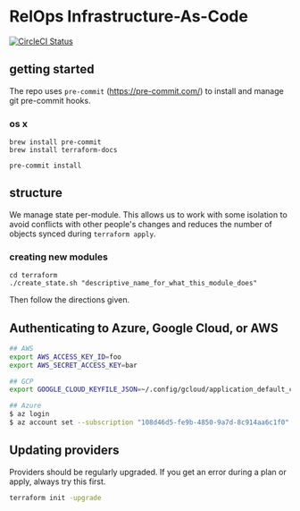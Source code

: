 # RelOps Infrastructure-As-Code
[![CircleCI Status](https://circleci.com/gh/mozilla-platform-ops/relops_infra_as_code.svg?style=svg)](https://app.circleci.com/pipelines/github/mozilla-platform-ops/relops_infra_as_code)

## getting started

The repo uses `pre-commit` (https://pre-commit.com/) to install and manage git
pre-commit hooks.

<!-- BEGINNING OF PRE-COMMIT-TERRAFORM DOCS HOOK -->

<!-- END OF PRE-COMMIT-TERRAFORM DOCS HOOK -->

### os x

```
brew install pre-commit
brew install terraform-docs

pre-commit install
```

## structure

We manage state per-module. This allows us to work with some isolation to avoid
conflicts with other people's changes and reduces the number of objects synced
during `terraform apply`.

### creating new modules

```
cd terraform
./create_state.sh "descriptive_name_for_what_this_module_does"
```

Then follow the directions given.

## Authenticating to Azure, Google Cloud, or AWS

```Bash
## AWS
export AWS_ACCESS_KEY_ID=foo
export AWS_SECRET_ACCESS_KEY=bar

## GCP
export GOOGLE_CLOUD_KEYFILE_JSON=~/.config/gcloud/application_default_credentials.json

## Azure
$ az login
$ az account set --subscription "108d46d5-fe9b-4850-9a7d-8c914aa6c1f0" ## based on subscription
```

## Updating providers

Providers should be regularly upgraded. If you get an error during a plan or apply, always try this first.

```bash
terraform init -upgrade
```

